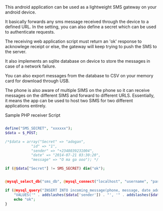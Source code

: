This android application can be used as a lightweight SMS gateway on your android device.

It basically forwards any sms message received through the device to a defined URL.
In the setting, you can also define a secret which can be used to authenticate requests.

The receiving web application script must return an 'ok' response to acknowlege receipt or else, the gateway will keep trying to push the SMS to the server.

It also implements an sqlite database on device to store the messages in case of a network failure.

You can also export messages from the database to CSV on your memory card for download through USB.

The phone is also aware of multiple SIMS on the phone so it can receive messages on the different SIMS and forward to different URLS. Essentially, it means the app can be used to host two SIMS for two different applications entirely.

Sample PHP receiver Script
```php

define("SMS_SECRET", "xxxxxx");
$data = $_POST;

/*$data = array("Secret" => "adogan",
			"id" => "1",						
			"sender" => "+2348039231004",
			"date" => "2014-07-21 03:30:20",
			"message" => "O ma ga ooo"); */

if (@$data["Secret"] != SMS_SECRET) die("ok");


@mysql_select_db("sms_db", @mysql_connect("localhost", "username", "password"));

if (@mysql_query("INSERT INTO incoming_message(phone, message, date_added) " .
	"VALUES('" . addslashes($data['sender']) . "', '" . addslashes($data['message']) . "', '" . addslashes($data['date']) . "')")) {
	echo "ok";
}

```